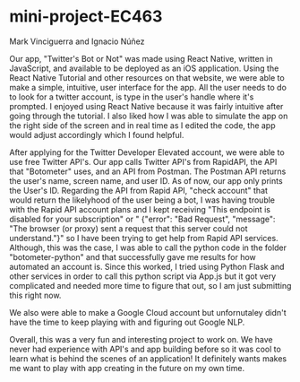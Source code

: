 # mini-project-EC463

Mark Vinciguerra and Ignacio Núñez

Our app, "Twitter's Bot or Not" was made using React Native, written in JavaScript, and available to be deployed as an iOS application. Using the React Native Tutorial and other resources on that website, we were able to make a simple, intuitive, user interface for the app. All the user needs to do to look for a twitter account, is type in the user's handle where it's prompted. I enjoyed using React Native because it was fairly intuitive after going through the tutorial. I also liked how I was able to simulate the app on the right side of the screen and in real time as I edited the code, the app would adjust accordingly which I found helpful. 

After applying for the Twitter Developer Elevated account, we were able to use free Twitter API's. Our app calls Twitter API's from RapidAPI, the API that "Botometer" uses, and an API from Postman. The Postman API returns the user's name, screen name, and user ID. As of now, our app only prints the User's ID. Regarding the API from Rapid API, "check account" that would return the likelyhood of the user being a bot, I was having trouble with the Rapid API account plans and I kept receiving "This endpoint is disabled for your subscription" or " {"error": "Bad Request", "message": "The browser (or proxy) sent a request that this server could not understand."}" so I have been trying to get help from Rapid API services. Although, this was the case, I was able to call the python code in the folder "botometer-python" and that successfully gave me results for how automated an account is. Since this worked, I tried using Python Flask and other services in order to call this python script via App.js but it got very complicated and needed more time to figure that out, so I am just submitting this right now. 

We also were able to make a Google Cloud account but unfornutaley didn't have the time to keep playing with and figuring out Google NLP. 

Overall, this was a very fun and interesting project to work on. We have never had experience with API's and app building before so it was cool to learn what is behind the scenes of an application! It definitely wants makes me want to play with app creating in the future on my own time. 